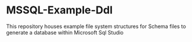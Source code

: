 # MSSQL-Example-Ddl
This repository houses example file system structures for Schema files to generate a database within Microsoft Sql Studio
